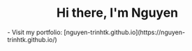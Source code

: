 <h1 align="center">Hi there, I'm Nguyen</h1>
- Visit my portfolio: [nguyen-trinhtk.github.io](https://nguyen-trinhtk.github.io/)
